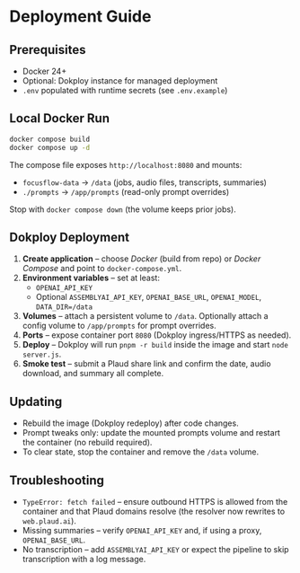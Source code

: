 # Deployment Guide

## Prerequisites

- Docker 24+
- Optional: Dokploy instance for managed deployment
- `.env` populated with runtime secrets (see `.env.example`)

## Local Docker Run

```bash
docker compose build
docker compose up -d
```

The compose file exposes `http://localhost:8080` and mounts:

- `focusflow-data` → `/data` (jobs, audio files, transcripts, summaries)
- `./prompts` → `/app/prompts` (read-only prompt overrides)

Stop with `docker compose down` (the volume keeps prior jobs).

## Dokploy Deployment

1. **Create application** – choose *Docker* (build from repo) or *Docker Compose* and point to `docker-compose.yml`.
2. **Environment variables** – set at least:
   - `OPENAI_API_KEY`
   - Optional `ASSEMBLYAI_API_KEY`, `OPENAI_BASE_URL`, `OPENAI_MODEL`, `DATA_DIR=/data`
3. **Volumes** – attach a persistent volume to `/data`. Optionally attach a config volume to `/app/prompts` for prompt overrides.
4. **Ports** – expose container port `8080` (Dokploy ingress/HTTPS as needed).
5. **Deploy** – Dokploy will run `pnpm -r build` inside the image and start `node server.js`.
6. **Smoke test** – submit a Plaud share link and confirm the date, audio download, and summary all complete.

## Updating

- Rebuild the image (Dokploy redeploy) after code changes.
- Prompt tweaks only: update the mounted prompts volume and restart the container (no rebuild required).
- To clear state, stop the container and remove the `/data` volume.

## Troubleshooting

- `TypeError: fetch failed` – ensure outbound HTTPS is allowed from the container and that Plaud domains resolve (the resolver now rewrites to `web.plaud.ai`).
- Missing summaries – verify `OPENAI_API_KEY` and, if using a proxy, `OPENAI_BASE_URL`.
- No transcription – add `ASSEMBLYAI_API_KEY` or expect the pipeline to skip transcription with a log message.
